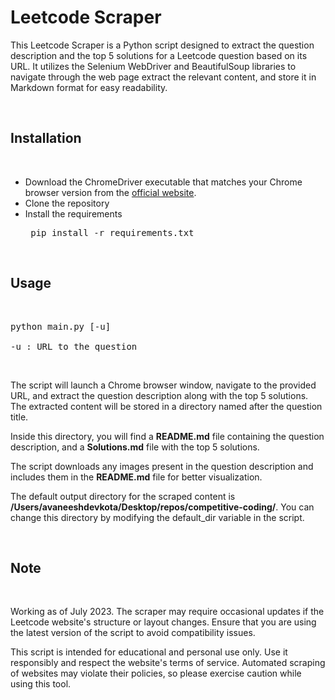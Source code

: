 # **Leetcode Scraper**

This Leetcode Scraper is a Python script designed to extract the question description and the top 5 solutions for a Leetcode question based on its URL. It utilizes the Selenium WebDriver and BeautifulSoup libraries to navigate through the web page extract the relevant content, and store it in Markdown format for easy readability.

<br>

## Installation
<br>
<ul>
<li> Download the ChromeDriver executable that matches your Chrome browser version from the <a href = "https://sites.google.com/chromium.org/driver/">official website</a>.</li>
<li> Clone the repository</li>
<li> Install the requirements</li>
<pre> pip install -r requirements.txt</pre>
</ul>

<br>

## Usage
<br>
<pre>python main.py [-u]<br>
-u : URL to the question</pre>
<br>
<p>
The script will launch a Chrome browser window, navigate to the provided URL, and extract the question description along with the top 5 solutions. The extracted content will be stored in a directory named after the question title. </p><p>Inside this directory, you will find a <strong>README.md</strong> file containing the question description, and a <strong>Solutions.md</strong> file with the top 5 solutions.</p><p>The script downloads any images present in the question description and includes them in the <strong>README.md</strong> file for better visualization.</p><p>The default output directory for the scraped content is <strong>/Users/avaneeshdevkota/Desktop/repos/competitive-coding/</strong>. You can change this directory by modifying the default_dir variable in the script.</p>

<br>

## Note
<br>
<p>Working as of July 2023. The scraper may require occasional updates if the Leetcode website's structure or layout changes. Ensure that you are using the latest version of the script to avoid compatibility issues.</p><p>This script is intended for educational and personal use only. Use it responsibly and respect the website's terms of service. Automated scraping of websites may violate their policies, so please exercise caution while using this tool.</p>